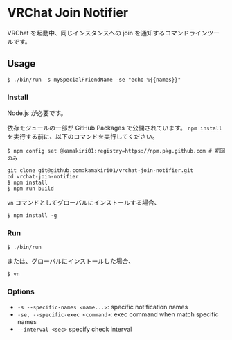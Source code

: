 # VRChat Join Notifier

VRChat を起動中、同じインスタンスへの join を通知するコマンドラインツールです。

## Usage

```
$ ./bin/run -s mySpecialFriendName -se "echo %{{names}}"
```

### Install

Node.js が必要です。

依存モジュールの一部が GitHub Packages で公開されています。 `npm install` を実行する前に、以下のコマンドを実行してください。

```
$ npm config set @kamakiri01:registry=https://npm.pkg.github.com # 初回のみ
```

```
git clone git@github.com:kamakiri01/vrchat-join-notifier.git
cd vrchat-join-notifier
$ npm install
$ npm run build
```

`vn` コマンドとしてグローバルにインストールする場合、

```
$ npm install -g
```

### Run

```
$ ./bin/run
```

または、グローバルにインストールした場合、

```
$ vn
```

### Options

* `-s --specific-names <name...>`:
  specific notification names
* `-se, --specific-exec <command>`:
  exec command when match specific names
* `--interval <sec>`
  specify check interval
